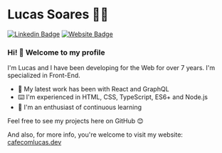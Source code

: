 # Lucas Soares :technologist:	

[![Linkedin Badge](https://img.shields.io/badge/-LinkedIn-blue?style=flat-square&logo=Linkedin&logoColor=white&link=https://www.linkedin.com/in/cafecomlucas/)](https://www.linkedin.com/in/cafecomlucas/)
[![Website Badge](https://img.shields.io/badge/cafecomlucas.dev-website-blue)](https://cafecomlucas.dev/)

### Hi! 👋 Welcome to my profile

I'm Lucas and I have been developing for the Web for over 7 years. I'm specialized in Front-End.

- :briefcase: My latest work has been with React and GraphQL
- :keyboard: I'm experienced in HTML, CSS, TypeScript, ES6+ and Node.js
- :blue_heart: I'm an enthusiast of continuous learning

Feel free to see my projects here on GitHub :blush:

And also, for more info, you're welcome to visit my website: [cafecomlucas.dev](https://cafecomlucas.dev/)


<!--
**cafecomlucas/cafecomlucas** is a ✨ _special_ ✨ repository because its `README.md` (this file) appears on your GitHub profile.

Here are some ideas to get you started:

- 🔭 I’m currently working on ...
- 🌱 I’m currently learning ...
- 👯 I’m looking to collaborate on ...
- 🤔 I’m looking for help with ...
- 💬 Ask me about ...
- 📫 How to reach me: ...
- 😄 Pronouns: ...
- ⚡ Fun fact: ...
-->
